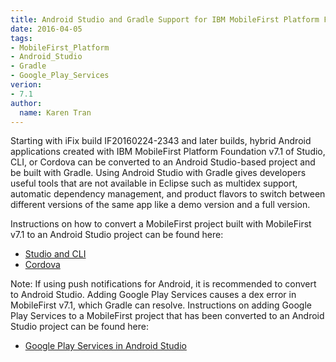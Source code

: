 ```yaml
---
title: Android Studio and Gradle Support for IBM MobileFirst Platform Foundation v7.1
date: 2016-04-05
tags:
- MobileFirst_Platform
- Android_Studio
- Gradle
- Google_Play_Services
verion:
- 7.1
author:
  name: Karen Tran
---
```

Starting with iFix build IF20160224-2343 and later builds, hybrid Android applications created with IBM MobileFirst Platform Foundation v7.1 of Studio, CLI, or Cordova can be converted to an Android Studio-based project and be built with Gradle. Using Android Studio with Gradle gives developers useful tools that are not available in Eclipse such as multidex support, automatic dependency management, and product flavors to switch between different versions of the same app like a demo version and a full version.

Instructions on how to convert a MobileFirst project built with MobileFirst v7.1 to an Android Studio project can be found here:

* [Studio and CLI](http://www.ibm.com/support/knowledgecenter/SSHS8R_7.1.0/com.ibm.worklight.dev.doc/dev/t_conf_mfp_proj_and_stdio.html?lang=en)
* [Cordova](http://www.ibm.com/support/knowledgecenter/SSHS8R_7.1.0/com.ibm.worklight.dev.doc/dev/t_conf_cord_proj_and_stdio.html?lang=en)

Note: If using push notifications for Android, it is recommended to convert to Android Studio. Adding Google Play Services causes a dex error in MobileFirst v7.1, which Gradle can resolve. Instructions on adding Google Play Services to a MobileFirst project that has been converted to an Android Studio project can be found here:

* [Google Play Services in Android Studio](http://www.ibm.com/support/knowledgecenter/SSHS8R_7.1.0/com.ibm.worklight.dev.doc/dev/t_add_ggleplay_and_hyb_app.html?lang=en)

